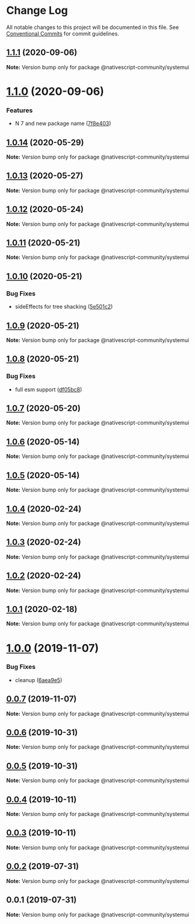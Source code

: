 # Change Log

All notable changes to this project will be documented in this file.
See [Conventional Commits](https://conventionalcommits.org) for commit guidelines.

## [1.1.1](https://github.com/nativescript-community/systemui/compare/v1.1.0...v1.1.1) (2020-09-06)

**Note:** Version bump only for package @nativescript-community/systemui





# [1.1.0](https://github.com/nativescript-community/systemui/compare/v1.0.14...v1.1.0) (2020-09-06)


### Features

* N 7 and new package name ([7f8e403](https://github.com/nativescript-community/systemui/commit/7f8e403243fc316048b36bba9ed04374d0cafec4))





## [1.0.14](https://github.com/nativescript-community/systemui/compare/v1.0.13...v1.0.14) (2020-05-29)

**Note:** Version bump only for package @nativescript-community/systemui





## [1.0.13](https://github.com/nativescript-community/systemui/compare/v1.0.12...v1.0.13) (2020-05-27)

**Note:** Version bump only for package @nativescript-community/systemui





## [1.0.12](https://github.com/nativescript-community/systemui/compare/v1.0.11...v1.0.12) (2020-05-24)

**Note:** Version bump only for package @nativescript-community/systemui





## [1.0.11](https://github.com/nativescript-community/systemui/compare/v1.0.10...v1.0.11) (2020-05-21)

**Note:** Version bump only for package @nativescript-community/systemui





## [1.0.10](https://github.com/nativescript-community/systemui/compare/v1.0.9...v1.0.10) (2020-05-21)


### Bug Fixes

* sideEffects for tree shacking ([5e501c2](https://github.com/nativescript-community/systemui/commit/5e501c2355414730eddf4c21ee5e37147b039631))





## [1.0.9](https://github.com/nativescript-community/systemui/compare/v1.0.8...v1.0.9) (2020-05-21)

**Note:** Version bump only for package @nativescript-community/systemui





## [1.0.8](https://github.com/nativescript-community/systemui/compare/v1.0.7...v1.0.8) (2020-05-21)


### Bug Fixes

* full esm support ([df05bc8](https://github.com/nativescript-community/systemui/commit/df05bc882e025cf51f6512411fc2ffae705eb0db))





## [1.0.7](https://github.com/nativescript-community/systemui/compare/v1.0.6...v1.0.7) (2020-05-20)

**Note:** Version bump only for package @nativescript-community/systemui





## [1.0.6](https://github.com/nativescript-community/systemui/compare/v1.0.5...v1.0.6) (2020-05-14)

**Note:** Version bump only for package @nativescript-community/systemui





## [1.0.5](https://github.com/nativescript-community/systemui/compare/v1.0.4...v1.0.5) (2020-05-14)

**Note:** Version bump only for package @nativescript-community/systemui





## [1.0.4](https://github.com/nativescript-community/systemui/compare/v1.0.3...v1.0.4) (2020-02-24)

**Note:** Version bump only for package @nativescript-community/systemui





## [1.0.3](https://github.com/nativescript-community/systemui/compare/v1.0.2...v1.0.3) (2020-02-24)

**Note:** Version bump only for package @nativescript-community/systemui





## [1.0.2](https://github.com/nativescript-community/systemui/compare/v1.0.1...v1.0.2) (2020-02-24)

**Note:** Version bump only for package @nativescript-community/systemui





## [1.0.1](https://github.com/nativescript-community/systemui/compare/v1.0.0...v1.0.1) (2020-02-18)

**Note:** Version bump only for package @nativescript-community/systemui





# [1.0.0](https://github.com/nativescript-community/systemui/compare/v0.0.7...v1.0.0) (2019-11-07)


### Bug Fixes

* cleanup ([6aea9e5](https://github.com/nativescript-community/systemui/commit/6aea9e5da7ae23bb58b47bf5a1670bedb58408a3))





## [0.0.7](https://github.com/nativescript-community/systemui/compare/v0.0.6...v0.0.7) (2019-11-07)

**Note:** Version bump only for package @nativescript-community/systemui





## [0.0.6](https://github.com/nativescript-community/systemui/compare/v0.0.5...v0.0.6) (2019-10-31)

**Note:** Version bump only for package @nativescript-community/systemui





## [0.0.5](https://github.com/nativescript-community/systemui/compare/v0.0.4...v0.0.5) (2019-10-31)

**Note:** Version bump only for package @nativescript-community/systemui





## [0.0.4](https://github.com/nativescript-community/systemui/compare/v0.0.3...v0.0.4) (2019-10-11)

**Note:** Version bump only for package @nativescript-community/systemui





## [0.0.3](https://github.com/nativescript-community/systemui/compare/v0.0.2...v0.0.3) (2019-10-11)

**Note:** Version bump only for package @nativescript-community/systemui





## [0.0.2](https://github.com/nativescript-community/systemui/compare/v0.0.1...v0.0.2) (2019-07-31)

**Note:** Version bump only for package @nativescript-community/systemui





## 0.0.1 (2019-07-31)

**Note:** Version bump only for package @nativescript-community/systemui
